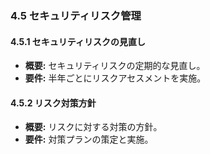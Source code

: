 ### 4.5 セキュリティリスク管理
#### 4.5.1 セキュリティリスクの見直し
- **概要:** セキュリティリスクの定期的な見直し。
- **要件:** 半年ごとにリスクアセスメントを実施。

#### 4.5.2 リスク対策方針
- **概要:** リスクに対する対策の方針。
- **要件:** 対策プランの策定と実施。

